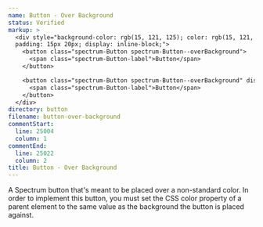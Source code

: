 ```yaml
---
name: Button - Over Background
status: Verified
markup: >
  <div style="background-color: rgb(15, 121, 125); color: rgb(15, 121, 125);
  padding: 15px 20px; display: inline-block;">
    <button class="spectrum-Button spectrum-Button--overBackground">
      <span class="spectrum-Button-label">Button</span>
    </button>

    <button class="spectrum-Button spectrum-Button--overBackground" disabled>
      <span class="spectrum-Button-label">Button</span>
    </button>
  </div>
directory: button
filename: button-over-background
commentStart:
  line: 25004
  column: 1
commentEnd:
  line: 25022
  column: 2
title: Button - Over Background
---
```

A Spectrum button that's meant to be placed over a non-standard color. In order to implement this button, you must set the CSS color property of a parent element to the same value as the background the button is placed against.